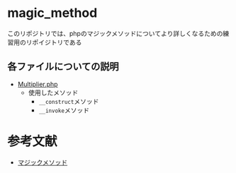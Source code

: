 # magic_method

このリポジトリでは、phpのマジックメソッドについてより詳しくなるための練習用のリポイジトリである

## 各ファイルについての説明
- [Multiplier.php](https://github.com/ShotaArima/magic_method/blob/main/Multiplier.php)
	- 使用したメソッド
		- `__construct`メソッド
		- `__invoke`メソッド



# 参考文献
- [マジックメソッド](https://www.php.net/manual/ja/language.oop5.magic.php)
